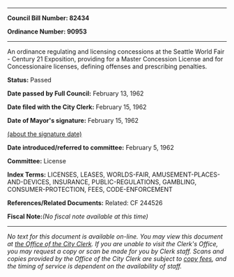

********

**Council Bill Number: 82434**
   
**Ordinance Number: 90953**
********

 An ordinance regulating and licensing concessions at the Seattle World Fair - Century 21 Exposition, providing for a Master Concession License and for Concessionaire licenses, defining offenses and prescribing penalties.

**Status:** Passed
   
**Date passed by Full Council:** February 13, 1962
   
**Date filed with the City Clerk:** February 15, 1962
   
**Date of Mayor's signature:** February 15, 1962
   
[(about the signature date)](/~public/approvaldate.htm)
   
   
   
**Date introduced/referred to committee:** February 5, 1962
   
**Committee:** License
   
   
**Index Terms:** LICENSES, LEASES, WORLDS-FAIR, AMUSEMENT-PLACES-AND-DEVICES, INSURANCE, PUBLIC-REGULATIONS, GAMBLING, CONSUMER-PROTECTION, FEES, CODE-ENFORCEMENT

**References/Related Documents:** Related: CF 244526

**Fiscal Note:**_(No fiscal note available at this time)_
********

_No text for this document is available on-line. You may view this document at [the Office of the City Clerk](http://www.seattle.gov/leg/clerk/contactUs.htm). If you are unable to visit the Clerk's Office, you may request a copy or scan be made for you by Clerk staff. Scans and copies provided by the Office of the City Clerk are subject to [copy fees](http://clerk.seattle.gov/~public/clerkfees.htm), and the timing of service is dependent on the availability of staff._

